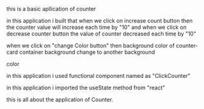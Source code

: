 this is a basic apllication of counter

in this application i built that when we click on increase count button then the counter value will increase each time by "10" and when we click on decrease counter button the value of counter decreased each time by "10"

when we click on "change Color button" then background color of counter-card container background change to another background

color

in this application i used functional component named as "ClickCounter"

in this application i imported the useState method from "react"

this is all about the application of Counter.
